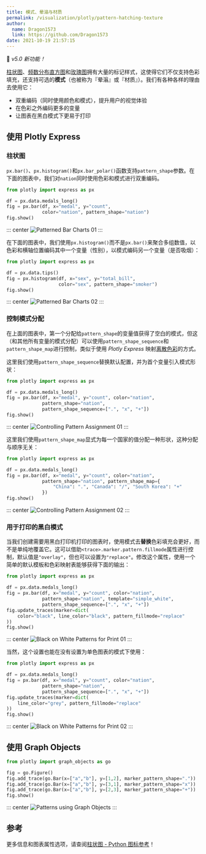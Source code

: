 ```yaml
---
title: 模式、晕滃与材质
permalink: /visualization/plotly/pattern-hatching-texture
author: 
  name: Dragon1573
  link: https://github.com/Dragon1573
date: 2021-10-19 21:57:15
---
```


:tada: *v5.0 新功能！*

[柱状图](/visualization/plotly/bar-charts/)、[频数分布直方图](https://plotly.com/python/histograms/)和[玫瑰图](https://plotly.com/python/wind-rose-charts/)拥有大量的标记样式，这使得它们不仅支持色彩填充，还支持可选的**模式**（也被称为『晕滃』或『材质』）。我们有各种各样的理由去使用它：

- 双重编码（同时使用颜色和模式），提升用户的视觉体验
- 在色彩之外编码更多的变量
- 让图表在黑白模式下更易于打印

## 使用 Plotly Express

### 柱状图

`px.bar()`、`px.histogram()`和`px.bar_polar()`函数支持`pattern_shape`参数。在下面的图表中，我们对`nation`同时使用色彩和模式进行双重编码。

```python
from plotly import express as px

df = px.data.medals_long()
fig = px.bar(df, x="medal", y="count",
             color="nation", pattern_shape="nation")
fig.show()
```

::: center
![Patterned Bar Charts 01](./assets/pattern-hatching-texture/01.png)
:::

在下面的图表中，我们使用`px.histogram()`而不是`px.bar()`来聚合多组数值，以色彩和横轴位置编码其中一个变量（性别），以模式编码另一个变量（是否吸烟）：

```python
from plotly import express as px

df = px.data.tips()
fig = px.histogram(df, x="sex", y="total_bill",
                   color="sex", pattern_shape="smoker")
fig.show()
```

::: center
![Patterned Bar Charts 02](./assets/pattern-hatching-texture/02.png)
:::

### 控制模式分配

在上面的图表中，第一个分配给`pattern_shape`的变量值获得了空白的模式，但这（和其他所有变量的模式分配）可以使用`pattern_shape_sequence`和`pattern_shape_map`进行控制，类似于使用 *Plotly Express* 映射[离散色彩](https://plotly.com/python/discrete-color/)的方式。

这里我们使用`pattern_shape_sequence`替换默认配置，并为首个变量引入模式形状：

```python
from plotly import express as px

df = px.data.medals_long()
fig = px.bar(df, x="medal", y="count", color="nation",
             pattern_shape="nation",
             pattern_shape_sequence=[".", "x", "+"])
fig.show()
```

::: center
![Controlling Pattern Assignment 01](./assets/pattern-hatching-texture/03.png)
:::

这里我们使用`pattern_shape_map`显式为每一个国家的值分配一种形状，这种分配与顺序无关：

```python
from plotly import express as px

df = px.data.medals_long()
fig = px.bar(df, x="medal", y="count", color="nation",
             pattern_shape="nation", pattern_shape_map={
                 "China": ".", "Canada": "/", "South Korea": "+"
             })
fig.show()
```

::: center
![Controlling Pattern Assignment 02](./assets/pattern-hatching-texture/04.png)
:::

### 用于打印的黑白模式

当我们创建需要用黑白打印机打印的图表时，使用模式去**替换**色彩填充会更好，而不是单纯地覆盖它。这可以借助`<trace>.marker.pattern.fillmode`属性进行控制，默认值是`"overlay"`，但也可以设置为`"replace"`。修改这个属性，使用一个简单的默认模板和色彩映射表能够获得下面的输出：

```python
from plotly import express as px

df = px.data.medals_long()
fig = px.bar(df, x="medal", y="count", color="nation",
             pattern_shape="nation", template="simple_white",
             pattern_shape_sequence=[".", "x", "+"])
fig.update_traces(marker=dict(
    color="black", line_color="black", pattern_fillmode="replace"
))
fig.show()
```

::: center
![Black on White Patterns for Print 01](./assets/pattern-hatching-texture/05.png)
:::

当然，这个设置也能在没有设置为单色图表的模式下使用：

```python
from plotly import express as px

df = px.data.medals_long()
fig = px.bar(df, x="medal", y="count", color="nation",
             pattern_shape="nation",
             pattern_shape_sequence=[".", "x", "+"])
fig.update_traces(marker=dict(
    line_color="grey", pattern_fillmode="replace"
))
fig.show()
```

::: center
![Black on White Patterns for Print 02](./assets/pattern-hatching-texture/06.png)
:::

## 使用 Graph Objects

```python
from plotly import graph_objects as go

fig = go.Figure()
fig.add_trace(go.Bar(x=["a","b"], y=[1,2], marker_pattern_shape="."))
fig.add_trace(go.Bar(x=["a","b"], y=[3,1], marker_pattern_shape="x"))
fig.add_trace(go.Bar(x=["a","b"], y=[2,3], marker_pattern_shape="+"))
fig.show()
```

::: center
![Patterns using Graph Objects](./assets/pattern-hatching-texture/07.png)
:::

## 参考

更多信息和图表属性选项，请查阅[柱状图 - Python 图标参考](https://plotly.com/python/reference/bar/)！

